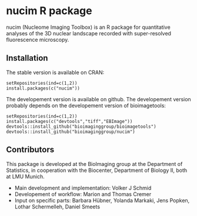 # nucim R package

nucim (Nucleome Imaging Toolbox) is an R package for quantitative analyses of the 3D nuclear landscape recorded with super-resolved fluorescence microscopy.

## Installation 

The stable version is available on CRAN:

    setRepositories(ind=c(1,2))
    install.packages(c("nucim"))

The developement version is available on github. The developement version probably depends on the developement version of bioimagetools:

    setRepositories(ind=c(1,2))
    install.packages(c("devtools","tiff","EBImage"))
    devtools::install_github("bioimaginggroup/bioimagetools")
    devtools::install_github("bioimaginggroup/nucim")

## Contributors

This package is developed at the BioImaging group at the Department of Statistics, in cooperation with the Biocenter, Department of Biology II, both at LMU Munich.

* Main development and implementation: Volker J Schmid
* Developement of workflow: Marion and Thomas Cremer
* Input on specific parts: Barbara Hübner, Yolanda Markaki, Jens Popken, Lothar Schermelleh, Daniel Smeets